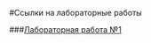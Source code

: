 #Ссылки на лабораторные работы

###[Лабораторная работа №1](https://www.notion.so/87cf99b272b74915adaaf0782f0d408d?v=1ab72b432acf429ab336c61830df2256&p=b16217d56db247ee922a85fb4d2518a1&pm=s)